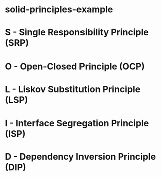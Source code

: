 # solid-principles-example

# S - Single Responsibility Principle (SRP)
# O - Open-Closed Principle (OCP)
# L - Liskov Substitution Principle (LSP)
# I - Interface Segregation Principle (ISP)
# D - Dependency Inversion Principle (DIP)
